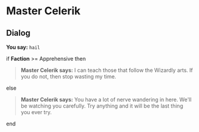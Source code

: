 # Master Celerik


## Dialog

**You say:** `hail`



if **Faction** >= Apprehensive then



>**Master Celerik says:** I can teach those that follow the Wizardly arts.  If you do not, then stop wasting my time.


else



>**Master Celerik says:** You have a lot of nerve wandering in here.  We'll be watching you carefully.  Try anything and it will be the last thing you ever try.

end